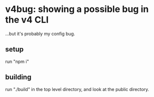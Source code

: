 # v4bug: showing a possible bug in the v4 CLI

...but it's probably my config bug.

## setup

run "npm i"

## building

run "./build" in the top level directory, and look at the public directory.
